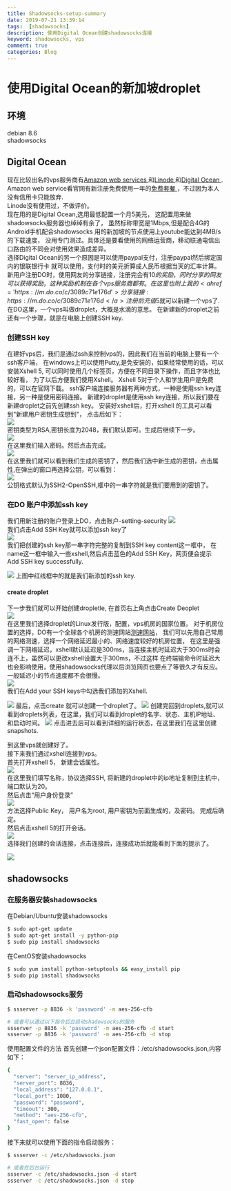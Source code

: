 ```yaml
---
title: Shadowsocks-setup-summary
date: 2019-07-21 13:39:14
tags:  [shadowsocks]
description: 使用Digital Ocean创建shadowsocks连接
keyword: shadowsocks, vps
comment: true
categories: Blog
---
```



# 使用Digital Ocean的新加坡droplet
## 环境
debian 8.6  
shadowsocks

## Digital Ocean
现在比较出名的vps服务商有<a href='https://aws.amazon.com'>Amazon web services </a>和<a href='https://www.linode.com/'>Linode </a>和<a href='https://www.digitalocean.com/'>Digital Ocean </a>.  
Amazon web service看官网有新注册免费使用一年的<a href='https://aws.amazon.com/cn/free/?sc_channel=PS&sc_campaign=acquisition_CN&sc_publisher=baidu&sc_medium=cloud_computing_b&sc_content=aws_e&sc_detail=aws_708&sc_category=cloud_computing_b&sc_segment=708&sc_matchtype=phrase&sc_country=CN&s_kwcid=AL!4422!88!5293109925!!16914971671&ef_id=WGUnMgAABMpVQg5w:20170111074724:s'>免费套餐 </a>，不过因为本人没有信用卡只能放弃.  
Linode没有使用过，不做评价。  
现在用的是Digital Ocean,选用最低配置一个月5美元，
这配置用来做shadowsocks服务器也绰绰有余了，
虽然标称带宽是1Mbps,但是配合4G的Android手机配合shadowsocks
用的新加坡的节点使用上youtube能达到4MB/s的下载速度，
没用专门测过。具体还是要看使用的网络运营商，移动联通电信出口路由的不同会对使用效果造成差异。  
选择Digital Ocean的另一个原因是可以使用paypal支付，注册paypal然后绑定国内的银联银行卡
就可以使用，支付时的美元折算成人民币根据当天的汇率计算。  
新用户注册DO时，使用网友的分享链接，注册完会有$10的奖励，同时分享的网友可以获得奖励，
这种奖励机制在各个vps服务商都有。  
在这里也附上我的<a href='https://m.do.co/c/3089c71e176d'>分享链接: https://m.do.co/c/3089c71e176d</a>  
注册后充值$5就可以新建一个vps了.  
在DO这里，一个vps叫做droplet，大概是水滴的意思。
在新建新的droplet之前还有一个步骤，就是在电脑上创建SSH key.  
### 创建SSH key
在建好vps后，我们是通过ssh来控制vps的，因此我们在当前的电脑上要有一个ssh客户端，
在windows上可以使用Putty,是免安装的，如果经常使用的话，可以安装Xshell 5,
可以同时使用几个标签页，方便在不同目录下操作，而且字体也比较好看，
为了以后方便我们使用Xshell。
Xshell 5对于个人和学生用户是免费的，可以在官网下载。
ssh客户端连接服务器有两种方式，一种是使用ssh key连接，另一种是使用密码连接。
新建的droplet是使用ssh key连接，所以我们要在新建droplet之前先创建ssh key。
安装好xshell后，打开xshell 的工具可以看到"新建用户密钥生成想到"，
点击后如下：  
<img src="https://1040563090.oss-cn-shenzhen.aliyuncs.com/markdown/20170110_shadowsocks/ssh_key_1.PNG" />  
密钥类型为RSA,密钥长度为2048，我们默认即可。生成后继续下一步。  
<img src="https://1040563090.oss-cn-shenzhen.aliyuncs.com/markdown/20170110_shadowsocks/ssh_key_2.PNG" />  
在这里我们输入密码。然后点击完成。  
<img src="https://1040563090.oss-cn-shenzhen.aliyuncs.com/markdown/20170110_shadowsocks/ssh_key_3.PNG" />  
在这里我们就可以看到我们生成的密钥了，然后我们选中新生成的密钥，点击属性,在弹出的窗口再选择公钥，可以看到：  
<img src="https://1040563090.oss-cn-shenzhen.aliyuncs.com/markdown/20170110_shadowsocks/ssh_key_4.PNG" />  
公钥格式默认为SSH2-OpenSSH,框中的一串字符就是我们要用到的密钥了。  
### 在DO 账户中添加ssh key
我们用新注册的账户登录上DO，点击账户-setting-security
<img src="https://1040563090.oss-cn-shenzhen.aliyuncs.com/markdown/20170110_shadowsocks/add_sshkey_to_DO.PNG" />  
我们点击Add SSH Key就可以添加ssh key了  
<img src="https://1040563090.oss-cn-shenzhen.aliyuncs.com/markdown/20170110_shadowsocks/add_sshkey_to_DO_4.PNG" />  
我们把创建的ssh key那一串字符完整的复制到SSH key content这一框中，
在name这一框中输入一些xshell,然后点击蓝色的Add SSH Key，网页便会提示
Add SSH key successfully.  

<img src="http://1040563090.oss-cn-shenzhen.aliyuncs.com/markdown/20170110_shadowsocks/add_sshkey_to_DO_3.PNG" />  
上图中红线框中的就是我们新添加的ssh key.

#### create droplet
下一步我们就可以开始创建dropletle,
在首页右上角点击Create Deoplet  
<img src="http://1040563090.oss-cn-shenzhen.aliyuncs.com/markdown/20170110_shadowsocks/create_droplet_detail_1.PNG" />  
在这里我们选择droplet的Linux发行版，配置，vps机房的国家位置。
对于机房位置的选择，DO有一个全球各个机房的测速网站<a href='http://speedtest-sgp1.digitalocean.com/'>测速网站</a>，
我们可以先用自己常用的网络测速，选择一个网络延迟最小的、网络速度较好的机房位置，
在这里是强调一下网络延迟，xshell默认延迟是300ms，当连接主机时延迟大于300ms时会连不上，虽然可以更改xshell设置大于300ms，不过这样
在终端输命令时延迟大也会影响使用，使用shadowsocks代理以后浏览网页也要点了等很久才有反应。一般延迟小的节点速度都不会很慢。  
<img src="http://1040563090.oss-cn-shenzhen.aliyuncs.com/markdown/20170110_shadowsocks/DO_speedtest_sgp.PNG" />  
我们在Add your SSH keys中勾选我们添加的Xshell.  

<img src="https://1040563090.oss-cn-shenzhen.aliyuncs.com/markdown/20170110_shadowsocks/create_droplet_detail_2.PNG" />  
最后，点击create 就可以创建一个droplet了。  
<img src="http://1040563090.oss-cn-shenzhen.aliyuncs.com/markdown/20170110_shadowsocks/droplet_list.PNG" />  
创建完回到droplets,就可以看到droplets列表，在这里，我们可以看到droplet的名字、状态、主机IP地址、和启动时间。  

<img src="https://1040563090.oss-cn-shenzhen.aliyuncs.com/markdown/20170110_shadowsocks/droplet_detail_2.PNG" />  
点击进去后可以看到详细的运行状态，在这里我们在这里创建snapshots.  

到这里vps就创建好了。  
接下来我们通过xshell连接到vps。  
首先打开xshell 5， 新建会话属性。  
<img src="https://1040563090.oss-cn-shenzhen.aliyuncs.com/markdown/20170110_shadowsocks/new_xshell_config_1.PNG" />  
在这里我们填写名称，协议选择SSH, 将新建的droplet中的ip地址复制到主机中，端口默认为20。  
然后点击“用户身份登录”  
<img src="https://1040563090.oss-cn-shenzhen.aliyuncs.com/markdown/20170110_shadowsocks/new_xshell_config_2.PNG" />  
方法选择Public Key， 用户名为root, 用户密钥为前面生成的，及密码。
完成后确定。  
然后点击xshell 5的打开会话。  
<img src="https://1040563090.oss-cn-shenzhen.aliyuncs.com/markdown/20170110_shadowsocks/new_xshell_config_3.PNG" />  
选择我们创建的会话连接，点击连接后，连接成功后就能看到下面的提示了。  

<img src="https://1040563090.oss-cn-shenzhen.aliyuncs.com/markdown/20170110_shadowsocks/new_xshell_config_4.PNG" />  

## shadowsocks
### 在服务器安装shadowsocks
在Debian/Ubuntu安装shadowsocks
``` bash
$ sudo apt-get update
$ sudo apt-get install -y python-pip
$ sudo pip install shadowsocks
```
在CentOS安装shadowsocks
``` bash
$ sudo yum install python-setuptools && easy_install pip
$ sudo pip install shadowsocks
```
### 启动shadowsocks服务
``` bash
$ ssserver -p 8836 -k 'password' -m aes-256-cfb

# 或者可以通过以下指令后台启动shadowsocks的服务
ssserver -p 8836 -k 'password' -m aes-256-cfb -d start
ssserver -p 8836 -k 'password' -m aes-256-cfb -d stop
```

使用配置文件的方法
首先创建一个json配置文件：/etc/shadowsocks.json,内容如下：
``` bash
{
  "server": "server_ip_address",
  "server_port": 8836,
  "local_address": "127.0.0.1",
  "local_port": 1080,
  "password": "password",
  "timeout": 300,
  "method": "aes-256-cfb",
  "fast_open": false
}
```

接下来就可以使用下面的指令启动服务：
``` bash
$ ssserver -c /etc/shadowsocks.json

# 或者在后台运行
ssserver -c /etc/shadowsocks.json -d start
ssserver -c /etc/shadowsocks.json -d stop
```
